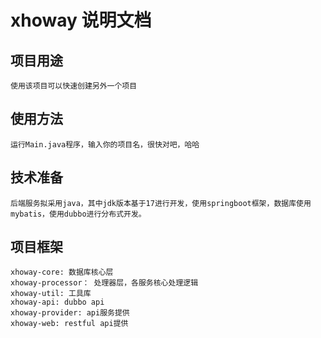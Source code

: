 # xhoway 说明文档
## 项目用途
    使用该项目可以快速创建另外一个项目

## 使用方法
    运行Main.java程序，输入你的项目名，很快对吧，哈哈


## 技术准备
    后端服务拟采用java，其中jdk版本基于17进行开发，使用springboot框架，数据库使用mybatis，使用dubbo进行分布式开发。

## 项目框架
    xhoway-core: 数据库核心层
    xhoway-processor： 处理器层，各服务核心处理逻辑
    xhoway-util: 工具库
    xhoway-api: dubbo api
    xhoway-provider: api服务提供
    xhoway-web: restful api提供


